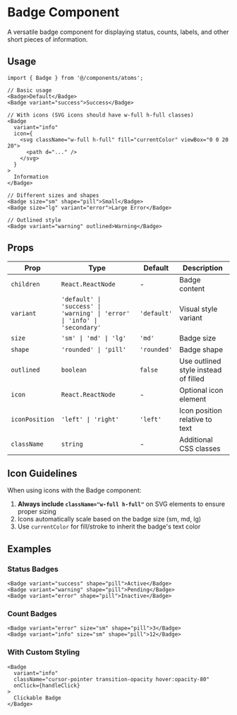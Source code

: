 # Badge Component

A versatile badge component for displaying status, counts, labels, and other short pieces of information.

## Usage

```tsx
import { Badge } from '@/components/atoms';

// Basic usage
<Badge>Default</Badge>
<Badge variant="success">Success</Badge>

// With icons (SVG icons should have w-full h-full classes)
<Badge
  variant="info"
  icon={
    <svg className="w-full h-full" fill="currentColor" viewBox="0 0 20 20">
      <path d="..." />
    </svg>
  }
>
  Information
</Badge>

// Different sizes and shapes
<Badge size="sm" shape="pill">Small</Badge>
<Badge size="lg" variant="error">Large Error</Badge>

// Outlined style
<Badge variant="warning" outlined>Warning</Badge>
```

## Props

| Prop           | Type                                                                      | Default     | Description                          |
| -------------- | ------------------------------------------------------------------------- | ----------- | ------------------------------------ |
| `children`     | `React.ReactNode`                                                         | -           | Badge content                        |
| `variant`      | `'default' \| 'success' \| 'warning' \| 'error' \| 'info' \| 'secondary'` | `'default'` | Visual style variant                 |
| `size`         | `'sm' \| 'md' \| 'lg'`                                                    | `'md'`      | Badge size                           |
| `shape`        | `'rounded' \| 'pill'`                                                     | `'rounded'` | Badge shape                          |
| `outlined`     | `boolean`                                                                 | `false`     | Use outlined style instead of filled |
| `icon`         | `React.ReactNode`                                                         | -           | Optional icon element                |
| `iconPosition` | `'left' \| 'right'`                                                       | `'left'`    | Icon position relative to text       |
| `className`    | `string`                                                                  | -           | Additional CSS classes               |

## Icon Guidelines

When using icons with the Badge component:

1. **Always include `className="w-full h-full"`** on SVG elements to ensure proper sizing
2. Icons automatically scale based on the badge size (sm, md, lg)
3. Use `currentColor` for fill/stroke to inherit the badge's text color

## Examples

### Status Badges

```tsx
<Badge variant="success" shape="pill">Active</Badge>
<Badge variant="warning" shape="pill">Pending</Badge>
<Badge variant="error" shape="pill">Inactive</Badge>
```

### Count Badges

```tsx
<Badge variant="error" size="sm" shape="pill">3</Badge>
<Badge variant="info" size="sm" shape="pill">12</Badge>
```

### With Custom Styling

```tsx
<Badge
  variant="info"
  className="cursor-pointer transition-opacity hover:opacity-80"
  onClick={handleClick}
>
  Clickable Badge
</Badge>
```
